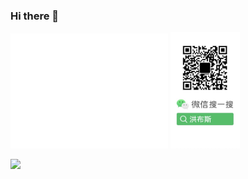 ### Hi there 👋

<div>
  <img src="https://github.com/Hongbusi/Hongbusi/blob/main/metrics.svg" width="50%" />
  <img src="https://github.com/Hongbusi/Hongbusi/blob/main/wechat.jpg" width="22%" />
</div>

<!-- <p align="center">
  <samp>
    <a href="https://hongbusi.github.io">Me</a> .
    <a href="https://hongbusi.github.io/posts">Blog</a> .
    <a href="https://hongbusi.github.io/essays">Essays</a> .
    <a href="https://hongbusi.github.io/projects">Projects</a> .
    <a href="https://twitter.com/Hongbusi">Tweets</a>
  </samp>
</p> -->

<!-- ![](https://github-readme-stats.vercel.app/api/top-langs/?username=Hongbusi&layout=compact) -->

<!-- ![](https://github-readme-stats.vercel.app/api?username=Hongbusi&show_icons=true&icon_color=0366d6&text_color=24292e&bg_color=ffffff&hide_title=true) -->

![](https://komarev.com/ghpvc/?username=Hongbusi&color=red)

<!-- ### Hi, welcome to my github homepage.

I am Hongbusi, a front-end developer. Currently working in Hangzhou.

(Hongbusi is my pen name and I like it.)

If you find some strange English when reading my site, you don't have to be surprised, because I'm learning and trying to use it. I'd appreciate it if you could point it out for me.

The goal is to be a [Vue.js](https://github.com/vuejs) contributor, not just because [Evan You](https://github.com/yyx990803), [Anthony Fu](https://github.com/antfu) is my idol. If you want to know more about me, I think you can read this [site](https://hongbusi.github.io) or find out about my plans through [todolist](https://github.com/Hongbusi/ToDoList).

Find me on [Twitter](https://www.twitter.com/Hongbusi), mail me at [coderhbs@gmail.com](mailto:coderhbs@gmail.com).

Thanks for reading :) -->
